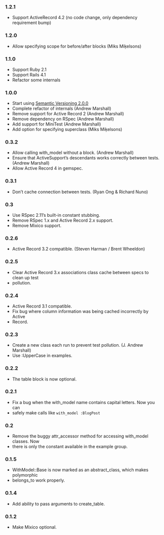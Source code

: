 ### 1.2.1

- Support ActiveRecord 4.2 (no code change, only dependency requirement bump)

### 1.2.0

- Allow specifying scope for before/after blocks (Miks Miķelsons)

### 1.1.0
- Support Ruby 2.1
- Support Rails 4.1
- Refactor some internals

### 1.0.0
- Start using [Semantic Versioning 2.0.0](http://semver.org/spec/v2.0.0.html)
- Complete refactor of internals (Andrew Marshall)
- Remove support for Active Record 2 (Andrew Marshall)
- Remove dependency on RSpec (Andrew Marshall)
- Add support for MiniTest (Andrew Marshall)
- Add option for specifying superclass (Miks Miķelsons)

### 0.3.2

- Allow calling with_model without a block. (Andrew Marshall)
- Ensure that ActiveSupport’s descendants works correctly between tests. (Andrew Marshall)
- Allow Active Record 4 in gemspec.

### 0.3.1

- Don’t cache connection between tests. (Ryan Ong & Richard Nuno)

### 0.3

- Use RSpec 2.11’s built-in constant stubbing.
- Remove RSpec 1.x and Active Record 2.x support.
- Remove Mixico support.

### 0.2.6

- Active Record 3.2 compatible. (Steven Harman / Brent Wheeldon)

### 0.2.5

- Clear Active Record 3.x associations class cache between specs to clean up test
- pollution.

### 0.2.4

- Active Record 3.1 compatible.
- Fix bug where column information was being cached incorrectly by Active
- Record.

### 0.2.3

- Create a new class each run to prevent test pollution. (J. Andrew Marshall)
- Use :UpperCase in examples.

### 0.2.2

- The table block is now optional.

### 0.2.1

- Fix a bug when the with_model name contains capital letters. Now you can
- safely make calls like `with_model :BlogPost`

### 0.2

- Remove the buggy attr_accessor method for accessing with_model classes. Now
- there is only the constant available in the example group.

### 0.1.5

- WithModel::Base is now marked as an abstract_class, which makes polymorphic
- belongs_to work properly.

### 0.1.4

- Add ability to pass arguments to create_table.

### 0.1.2

- Make Mixico optional.

